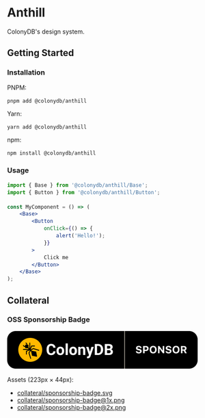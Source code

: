 # Anthill

ColonyDB's design system.

## Getting Started

### Installation

PNPM:

```shell
pnpm add @colonydb/anthill
```

Yarn:

```shell
yarn add @colonydb/anthill
```

npm:

```shell
npm install @colonydb/anthill
```

### Usage

```jsx
import { Base } from '@colonydb/anthill/Base';
import { Button } from '@colonydb/anthill/Button';

const MyComponent = () => (
	<Base>
		<Button
			onClick={() => {
				alert('Hello!');
			}}
		>
			Click me
		</Button>
	</Base>
);
```

## Collateral

### OSS Sponsorship Badge

![](collateral/sponsorship-badge.svg)

Assets (223px × 44px):

- [collateral/sponsorship-badge.svg](collateral/sponsorship-badge.svg)
- [collateral/sponsorship-badge@1x.png](collateral/sponsorship-badge@1x.png)
- [collateral/sponsorship-badge@2x.png](collateral/sponsorship-badge@2x.png)
